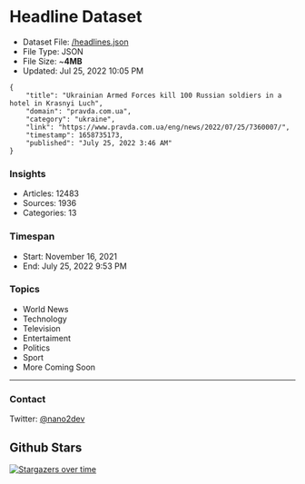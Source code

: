 # Headline Dataset

- Dataset File: [/headlines.json](https://raw.githubusercontent.com/fwd/news/master/headlines.json) 
- File Type: JSON
- File Size: ~**4MB**
- Updated: Jul 25, 2022 10:05 PM

```
{
    "title": "Ukrainian Armed Forces kill 100 Russian soldiers in a hotel in Krasnyi Luch",
    "domain": "pravda.com.ua",
    "category": "ukraine",
    "link": "https://www.pravda.com.ua/eng/news/2022/07/25/7360007/",
    "timestamp": 1658735173,
    "published": "July 25, 2022 3:46 AM"
}
```

### Insights

- Articles: 12483
- Sources: 1936
- Categories: 13

### Timespan

- Start: November 16, 2021
- End: July 25, 2022 9:53 PM

### Topics

- World News
- Technology
- Television
- Entertaiment
- Politics
- Sport
- More Coming Soon

---

### Contact 

Twitter: [@nano2dev](https://twitter.com/nano2dev)

## Github Stars

[![Stargazers over time](https://starchart.cc/fwd/news.svg)](https://starchart.cc/fwd/news)
	